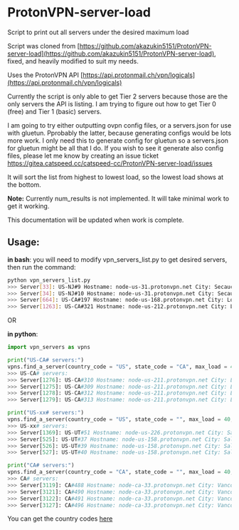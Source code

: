 # ProtonVPN-server-load

Script to print out all servers under the desired maximum load

Script was cloned from [https://github.com/akazukin5151/ProtonVPN-server-load](https://github.com/akazukin5151/ProtonVPN-server-load), fixed, and heavily modified to suit my needs.

Uses the ProtonVPN API [https://api.protonmail.ch/vpn/logicals](https://api.protonmail.ch/vpn/logicals)

Currently the script is only able to get Tier 2 servers because those are the only servers the API is listing. I am trying to figure out how to get Tier 0 (free) and Tier 1 (basic) servers.

I am going to try either outputting ovpn config files, or a servers.json for use with gluetun. Pprobably the latter, because generating configs would be lots more work. I only need this to generate config for gluetun so a servers.json for gluetun might be all that I do. If you wish to see it generate also config files, please let me know by creating an issue ticket https://gitea.catspeed.cc/catspeed-cc/ProtonVPN-server-load/issues

It will sort the list from highest to lowest load, so the lowest load shows at the bottom.

**Note:** Currently num_results is not implemented. It will take minimal work to get it working.

This documentation will be updated when work is complete.

## Usage:

**in bash**: you will need to modify vpn_servers_list.py to get desired servers, then run the command:
```sh
python vpn_servers_list.py
>>> Server[33]: US-NJ#9 Hostname: node-us-31.protonvpn.net City: Secaucus Load: 40% Tier: 2 secure_core: True netshield: True port_forward: True
>>> Server[34]: US-NJ#10 Hostname: node-us-31.protonvpn.net City: Secaucus Load: 40% Tier: 2 secure_core: True netshield: True port_forward: True
>>> Server[664]: US-CA#197 Hostname: node-us-168.protonvpn.net City: Los Angeles Load: 40% Tier: 2 streaming: True port_forward: True
>>> Server[1263]: US-CA#321 Hostname: node-us-212.protonvpn.net City: Los Angeles Load: 40% Tier: 2 streaming: True port_forward: True

```

OR

**in python**:
```py
import vpn_servers as vpns

print("US-CA# servers:")
vpns.find_a_server(country_code = "US", state_code = "CA", max_load = 40, num_results = 5)
>>> US-CA# servers:
>>> Server[1276]: US-CA#310 Hostname: node-us-211.protonvpn.net City: Los Angeles Load: 34% Tier: 2 streaming: True port_forward: True
>>> Server[1275]: US-CA#309 Hostname: node-us-211.protonvpn.net City: Los Angeles Load: 33% Tier: 2 streaming: True port_forward: True
>>> Server[1278]: US-CA#312 Hostname: node-us-211.protonvpn.net City: Los Angeles Load: 33% Tier: 2 streaming: True port_forward: True
>>> Server[1279]: US-CA#313 Hostname: node-us-211.protonvpn.net City: Los Angeles Load: 33% Tier: 2 streaming: True port_forward: True

print("US-xx# servers:")
vpns.find_a_server(country_code = "US", state_code = "", max_load = 40, num_results = 5)
>>> US-xx# servers:
>>> Server[1369]: US-UT#51 Hostname: node-us-226.protonvpn.net City: Salt Lake City Load: 33% Tier: 2 secure_core: True netshield: True port_forward: True
>>> Server[525]: US-UT#37 Hostname: node-us-158.protonvpn.net City: Salt Lake City Load: 15% Tier: 2 streaming: True
>>> Server[526]: US-UT#39 Hostname: node-us-158.protonvpn.net City: Salt Lake City Load: 13% Tier: 2 streaming: True
>>> Server[527]: US-UT#40 Hostname: node-us-158.protonvpn.net City: Salt Lake City Load: 11% Tier: 2 streaming: True

print("CA# servers:")
vpns.find_a_server(country_code = "CA", state_code = "", max_load = 40, num_results = 5)
>>> CA# servers:
>>> Server[3119]: CA#488 Hostname: node-ca-33.protonvpn.net City: Vancouver Load: 40% Tier: 2 secure_core: True netshield: True streaming: True
>>> Server[3121]: CA#490 Hostname: node-ca-33.protonvpn.net City: Vancouver Load: 40% Tier: 2 secure_core: True netshield: True streaming: True
>>> Server[3122]: CA#491 Hostname: node-ca-33.protonvpn.net City: Vancouver Load: 40% Tier: 2 secure_core: True netshield: True streaming: True
>>> Server[3127]: CA#496 Hostname: node-ca-33.protonvpn.net City: Vancouver Load: 40% Tier: 2 secure_core: True netshield: True streaming: True

```

You can get the country codes [here](https://protonvpn.com/vpn-servers)
